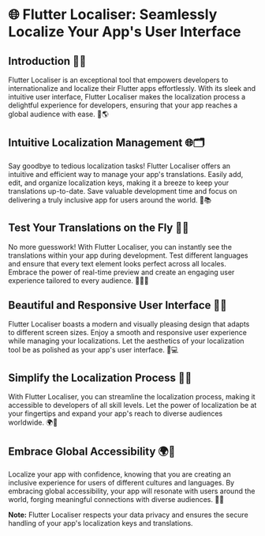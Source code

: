 # 🌐 Flutter Localiser: Seamlessly Localize Your App's User Interface

## Introduction 🚀🌟

Flutter Localiser is an exceptional tool that empowers developers to internationalize and localize their Flutter apps effortlessly. With its sleek and intuitive user interface, Flutter Localiser makes the localization process a delightful experience for developers, ensuring that your app reaches a global audience with ease. 💼🌎

## Intuitive Localization Management 🌐🗂️

Say goodbye to tedious localization tasks! Flutter Localiser offers an intuitive and efficient way to manage your app's translations. Easily add, edit, and organize localization keys, making it a breeze to keep your translations up-to-date. Save valuable development time and focus on delivering a truly inclusive app for users around the world. 🎯📚

## Test Your Translations on the Fly 🧪🚀

No more guesswork! With Flutter Localiser, you can instantly see the translations within your app during development. Test different languages and ensure that every text element looks perfect across all locales. Embrace the power of real-time preview and create an engaging user experience tailored to every audience. 👀👩‍💻


## Beautiful and Responsive User Interface 🎨📱

Flutter Localiser boasts a modern and visually pleasing design that adapts to different screen sizes. Enjoy a smooth and responsive user experience while managing your localizations. Let the aesthetics of your localization tool be as polished as your app's user interface. 🎉💻

## Simplify the Localization Process 📝💡

With Flutter Localiser, you can streamline the localization process, making it accessible to developers of all skill levels. Let the power of localization be at your fingertips and expand your app's reach to diverse audiences worldwide. 🌍🌈

## Embrace Global Accessibility 🌍🌟

Localize your app with confidence, knowing that you are creating an inclusive experience for users of different cultures and languages. By embracing global accessibility, your app will resonate with users around the world, forging meaningful connections with diverse audiences. 💖🌐

**Note:** Flutter Localiser respects your data privacy and ensures the secure handling of your app's localization keys and translations.
